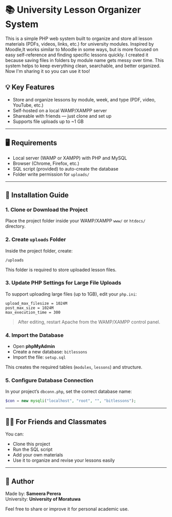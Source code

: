 
# 📚 University Lesson Organizer System

This is a simple PHP web system built to organize and store all lesson materials (PDFs, videos, links, etc.) for university modules. Inspired by Moodle,It works similar to Moodle in some ways, but is more focused on easy self-reference and finding specific lessons quickly.
I created it because saving files in folders by module name gets messy over time. This system helps to keep everything clean, searchable, and better organized. Now I'm sharing it so you can use it too!

## 💡 Key Features

- Store and organize lessons by module, week, and type (PDF, video, YouTube, etc.)
- Self-hosted on a local WAMP/XAMPP server
- Shareable with friends — just clone and set up
- Supports file uploads up to ~1 GB

---

## 🖥️ Requirements

- Local server (WAMP or XAMPP) with PHP and MySQL
- Browser (Chrome, Firefox, etc.)
- SQL script (provided) to auto-create the database
- Folder write permission for `uploads/`

---

## 🚀 Installation Guide

### 1. Clone or Download the Project

Place the project folder inside your WAMP/XAMPP `www/` or `htdocs/` directory.

### 2. Create `uploads` Folder

Inside the project folder, create:

```
/uploads
```

This folder is required to store uploaded lesson files.

### 3. Update PHP Settings for Large File Uploads

To support uploading large files (up to 1GB), edit your `php.ini`:

```
upload_max_filesize = 1024M
post_max_size = 1024M
max_execution_time = 300
```

> After editing, restart Apache from the WAMP/XAMPP control panel.

### 4. Import the Database

- Open **phpMyAdmin**
- Create a new database: `bitlessons`
- Import the file: `setup.sql`

This creates the required tables (`modules`, `lessons`) and structure.

### 5. Configure Database Connection

In your project’s `dbconn.php`, set the correct database name:

```php
$con = new mysqli("localhost", "root", "", "bitlessons");
```

---



## 👨‍🎓 For Friends and Classmates

You can:
- Clone this project
- Run the SQL script
- Add your own materials
- Use it to organize and revise your lessons easily

---

## 👤 Author

Made by: **Sameera Perera**  
University: **University of Moratuwa**


Feel free to share or improve it for personal academic use. 
